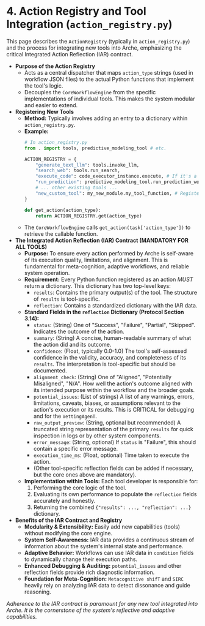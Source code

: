 # 4. Action Registry and Tool Integration (`action_registry.py`)

<!--
Instruction for AI Assistant (e.g., Cursor) or Keyholder populating the Wiki:
Explain how new tools are registered and the IAR contract for tools.
-->

This page describes the `ActionRegistry` (typically in `action_registry.py`) and the process for integrating new tools into Arche, emphasizing the critical Integrated Action Reflection (IAR) contract.

*   **Purpose of the Action Registry**
    *   Acts as a central dispatcher that maps `action_type` strings (used in workflow JSON files) to the actual Python functions that implement the tool's logic.
    *   Decouples the `CoreWorkflowEngine` from the specific implementations of individual tools. This makes the system modular and easier to extend.
*   **Registering New Tools**
    *   **Method:** Typically involves adding an entry to a dictionary within `action_registry.py`.
    *   **Example:**
        ```python
        # In action_registry.py
        from . import tools, predictive_modeling_tool # etc.

        ACTION_REGISTRY = {
            "generate_text_llm": tools.invoke_llm,
            "search_web": tools.run_search,
            "execute_code": code_executor_instance.execute, # If it's a class method
            "run_prediction": predictive_modeling_tool.run_prediction_workflow_step,
            # ... other existing tools ...
            "new_custom_tool": my_new_module.my_tool_function, # Registering a new tool
        }

        def get_action(action_type):
            return ACTION_REGISTRY.get(action_type)
        ```
    *   The `CoreWorkflowEngine` calls `get_action(task['action_type'])` to retrieve the callable function.
*   **The Integrated Action Reflection (IAR) Contract (MANDATORY FOR ALL TOOLS)**
    *   **Purpose:** To ensure every action performed by Arche is self-aware of its execution quality, limitations, and alignment. This is fundamental for meta-cognition, adaptive workflows, and reliable system operation.
    *   **Requirement:** Every Python function registered as an action *MUST* return a dictionary. This dictionary has two top-level keys:
        *   `results`: Contains the primary output(s) of the tool.
The structure of `results` is tool-specific.
        *   `reflection`: Contains a standardized dictionary with the IAR data.
    *   **Standard Fields in the `reflection` Dictionary (Protocol Section 3.14):**
        *   `status`: (String) One of "Success", "Failure", "Partial", "Skipped". Indicates the outcome of the action.
        *   `summary`: (String) A concise, human-readable summary of what the action did and its outcome.
        *   `confidence`: (Float, typically 0.0-1.0) The tool's self-assessed confidence in the validity, accuracy, and completeness of its `results`. The interpretation is tool-specific but should be documented.
        *   `alignment_check`: (String) One of "Aligned", "Potentially Misaligned", "N/A". How well the action's outcome aligned with its intended purpose within the workflow and the broader goals.
        *   `potential_issues`: (List of strings) A list of any warnings, errors, limitations, caveats, biases, or assumptions relevant to the action's execution or its results. This is CRITICAL for debugging and for the `VettingAgenT`.
        *   `raw_output_preview`: (String, optional but recommended) A truncated string representation of the primary `results` for quick inspection in logs or by other system components.
        *   `error_message`: (String, optional) If `status` is "Failure", this should contain a specific error message.
        *   `execution_time_ms`: (Float, optional) Time taken to execute the action.
        *   (Other tool-specific reflection fields can be added if necessary, but the core ones above are mandatory).
    *   **Implementation within Tools:** Each tool developer is responsible for:
        1.  Performing the core logic of the tool.
        2.  Evaluating its own performance to populate the `reflection` fields accurately and honestly.
        3.  Returning the combined `{"results": ..., "reflection": ...}` dictionary.
*   **Benefits of the IAR Contract and Registry**
    *   **Modularity & Extensibility:** Easily add new capabilities (tools) without modifying the core engine.
    *   **System Self-Awareness:** IAR data provides a continuous stream of information about the system's internal state and performance.
    *   **Adaptive Behavior:** Workflows can use IAR data in `condition` fields to dynamically change their execution paths.
    *   **Enhanced Debugging & Auditing:** `potential_issues` and other reflection fields provide rich diagnostic information.
    *   **Foundation for Meta-Cognition:** `Metacognitive shifT` and `SIRC` heavily rely on analyzing IAR data to detect dissonance and guide reasoning.

*Adherence to the IAR contract is paramount for any new tool integrated into Arche. It is the cornerstone of the system's reflective and adaptive capabilities.* 